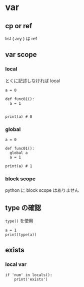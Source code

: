 
# var


## cp or ref

list ( ary ) は ref



## var scope

### local

とくに記述しなければ local

```
a = 0

def func01():
  a = 1


print(a) # 0
```


### global

```
a = 0

def func01():
  global a
  a = 1

print(a) # 1
```


### block scope

python に block scope はありません



## type の確認

`type()` を使用

```
a = 1
print(type(a))
```


## exists

### local var

```
if 'num' in locals():
    print('exists')

```

